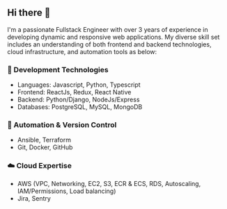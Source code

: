 ## Hi there 👋

I'm a passionate Fullstack Engineer with over 3 years of experience in developing dynamic and responsive web applications. 
My diverse skill set includes an understanding of both frontend and backend technologies, cloud infrastructure, and automation tools as below:

### 🚀 Development Technologies
- Languages: Javascript, Python, Typescript
- Frontend: ReactJs, Redux, React Native
- Backend: Python/Django, NodeJs/Express
- Databases: PostgreSQL, MySQL, MongoDB
### 🔧 Automation & Version Control
- Ansible, Terraform
- Git, Docker, GitHub
### ☁️ Cloud Expertise
- AWS (VPC, Networking, EC2, S3, ECR & ECS, RDS, Autoscaling, IAM/Permissions, Load balancing)
- Jira, Sentry
<!--
**azwdevops/azwdevops** is a ✨ _special_ ✨ repository because its `README.md` (this file) appears on your GitHub profile.

Here are some ideas to get you started:

- 🔭 I’m currently working on ...
- 🌱 I’m currently learning ...
- 👯 I’m looking to collaborate on ...
- 🤔 I’m looking for help with ...
- 💬 Ask me about ...
- 📫 How to reach me: ...
- 😄 Pronouns: ...
- ⚡ Fun fact: ...
-->
